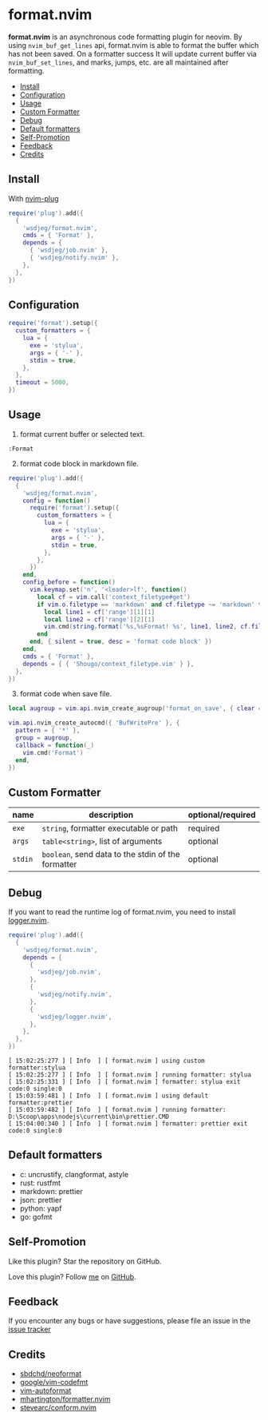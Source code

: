 # format.nvim

**format.nvim** is an asynchronous code formatting plugin for neovim.
By using `nvim_buf_get_lines` api, format.nvim is able to format the buffer which has not been saved.
On a formatter success It will update current buffer via `nvim_buf_set_lines`, and marks, jumps, etc.
are all maintained after formatting.

<!-- vim-markdown-toc GFM -->

- [Install](#install)
- [Configuration](#configuration)
- [Usage](#usage)
- [Custom Formatter](#custom-formatter)
- [Debug](#debug)
- [Default formatters](#default-formatters)
- [Self-Promotion](#self-promotion)
- [Feedback](#feedback)
- [Credits](#credits)

<!-- vim-markdown-toc -->

## Install

With [nvim-plug](https://github.com/wsdjeg/nvim-plug)

```lua
require('plug').add({
  {
    'wsdjeg/format.nvim',
    cmds = { 'Format' },
    depends = {
      { 'wsdjeg/job.nvim' },
      { 'wsdjeg/notify.nvim' },
    },
  },
})
```

## Configuration

```lua
require('format').setup({
  custom_formatters = {
    lua = {
      exe = 'stylua',
      args = { '-' },
      stdin = true,
    },
  },
  timeout = 5000,
})
```

## Usage

1. format current buffer or selected text.

```
:Format
```

2. format code block in markdown file.

```lua
require('plug').add({
  {
    'wsdjeg/format.nvim',
    config = function()
      require('format').setup({
        custom_formatters = {
          lua = {
            exe = 'stylua',
            args = { '-' },
            stdin = true,
          },
        },
      })
    end,
    config_before = function()
      vim.keymap.set('n', '<leader>lf', function()
        local cf = vim.call('context_filetype#get')
        if vim.o.filetype == 'markdown' and cf.filetype ~= 'markdown' then
          local line1 = cf['range'][1][1]
          local line2 = cf['range'][2][1]
          vim.cmd(string.format('%s,%sFormat! %s', line1, line2, cf.filetype))
        end
      end, { silent = true, desc = 'format code block' })
    end,
    cmds = { 'Format' },
    depends = { { 'Shougo/context_filetype.vim' } },
  },
})
```

3. format code when save file.

```lua
local augroup = vim.api.nvim_create_augroup('format_on_save', { clear = true })

vim.api.nvim_create_autocmd({ 'BufWritePre' }, {
  pattern = { '*' },
  group = augroup,
  callback = function(_)
    vim.cmd('Format')
  end,
})
```

## Custom Formatter

| name    | description                                        | optional/required |
| ------- | -------------------------------------------------- | ----------------- |
| `exe`   | `string`, formatter executable or path             | required          |
| `args`  | `table<string>`, list of arguments                 | optional          |
| `stdin` | `boolean`, send data to the stdin of the formatter | optional          |

## Debug

If you want to read the runtime log of format.nvim, you need to install [logger.nvim](http://github.com/wsdjeg/logger.nvim).

```lua
require('plug').add({
  {
    'wsdjeg/format.nvim',
    depends = {
      {
        'wsdjeg/job.nvim',
      },
      {
        'wsdjeg/notify.nvim',
      },
      {
        'wsdjeg/logger.nvim',
      },
    },
  },
})
```

```
[ 15:02:25:277 ] [ Info  ] [ format.nvim ] using custom formatter:stylua
[ 15:02:25:277 ] [ Info  ] [ format.nvim ] running formatter: stylua
[ 15:02:25:331 ] [ Info  ] [ format.nvim ] formatter: stylua exit code:0 single:0
[ 15:03:59:481 ] [ Info  ] [ format.nvim ] using default formatter:prettier
[ 15:03:59:482 ] [ Info  ] [ format.nvim ] running formatter: D:\Scoop\apps\nodejs\current\bin\prettier.CMD
[ 15:04:00:340 ] [ Info  ] [ format.nvim ] formatter: prettier exit code:0 single:0
```

## Default formatters

- c: uncrustify, clangformat, astyle
- rust: rustfmt
- markdown: prettier
- json: prettier
- python: yapf
- go: gofmt

## Self-Promotion

Like this plugin? Star the repository on
GitHub.

Love this plugin? Follow [me](https://wsdjeg.net/) on
[GitHub](https://github.com/wsdjeg).

## Feedback

If you encounter any bugs or have suggestions, please file an issue in the [issue tracker](https://github.com/wsdjeg/format.nvim/issues)

## Credits

- [sbdchd/neoformat](https://github.com/sbdchd/neoformat)
- [google/vim-codefmt](https://github.com/google/vim-codefmt)
- [vim-autoformat](https://github.com/vim-autoformat/vim-autoformat)
- [mhartington/formatter.nvim](https://github.com/mhartington/formatter.nvim)
- [stevearc/conform.nvim](https://github.com/stevearc/conform.nvim)
